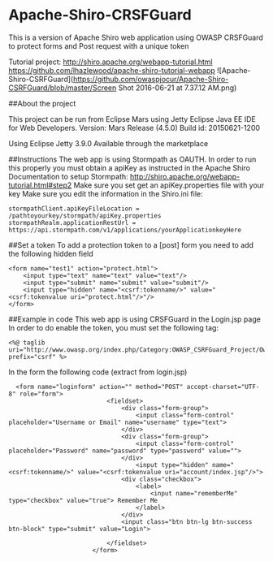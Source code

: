 Apache-Shiro-CRSFGuard
============================

This is a version of Apache Shiro web application using OWASP CRSFGuard to protect forms and Post request with a unique token

Tutorial project:
http://shiro.apache.org/webapp-tutorial.html
https://github.com/lhazlewood/apache-shiro-tutorial-webapp
![Apache-Shiro-CSRFGuard](https://github.com/owaspjocur/Apache-Shiro-CSRFGuard/blob/master/Screen Shot 2016-06-21 at 7.37.12 AM.png)

##About the project

This project can be run from Eclipse Mars using Jetty
Eclipse Java EE IDE for Web Developers.
Version: Mars Release (4.5.0)
Build id: 20150621-1200

Using Eclipse Jetty 3.9.0
Available through the marketplace

##Instructions
The web app is using Stormpath as OAUTH. In order to run this properly you must obtain a apiKey as instructed in the Apache Shiro Documentation to setup Stormpath:
http://shiro.apache.org/webapp-tutorial.html#step2
Make sure you set get an apiKey.properties file with your key 
Make sure you edit the information in the Shiro.ini file:

 ```
 stormpathClient.apiKeyFileLocation = /pathtoyourkey/stormpath/apiKey.properties
 stormpathRealm.applicationRestUrl = https://api.stormpath.com/v1/applications/yourApplicationkeyHere
  ```

##Set a token
To add a protection token to a [post] form you need to add the following hidden field

 ```
 <form name="test1" action="protect.html">
     <input type="text" name="text" value="text"/>
     <input type="submit" name="submit" value="submit"/>
     <input type="hidden" name="<csrf:tokenname/>" value="<csrf:tokenvalue uri="protect.html"/>"/>
 </form>
  ```
  
##Example in code
  This web app is using CRSFGuard in the Login.jsp page
  In order to do enable the token, you must set the following tag:
  
 ```
 <%@ taglib uri="http://www.owasp.org/index.php/Category:OWASP_CSRFGuard_Project/Owasp.CsrfGuard.tld" prefix="csrf" %>
 ```
  
  In the form the following code (extract from login.jsp)

 ```
   <form name="loginform" action="" method="POST" accept-charset="UTF-8" role="form">
                            <fieldset>
                                <div class="form-group">
                                    <input class="form-control" placeholder="Username or Email" name="username" type="text">
                                </div>
                                <div class="form-group">
                                    <input class="form-control" placeholder="Password" name="password" type="password" value="">                                  
                                </div>                             
                                    <input type="hidden" name="<csrf:tokenname/>" value="<csrf:tokenvalue uri="account/index.jsp"/>">
                                <div class="checkbox">
                                    <label>
                                        <input name="rememberMe" type="checkbox" value="true"> Remember Me
                                    </label>
                                </div>
                                <input class="btn btn-lg btn-success btn-block" type="submit" value="Login">
                               
                            </fieldset>
                        </form>
 ```

